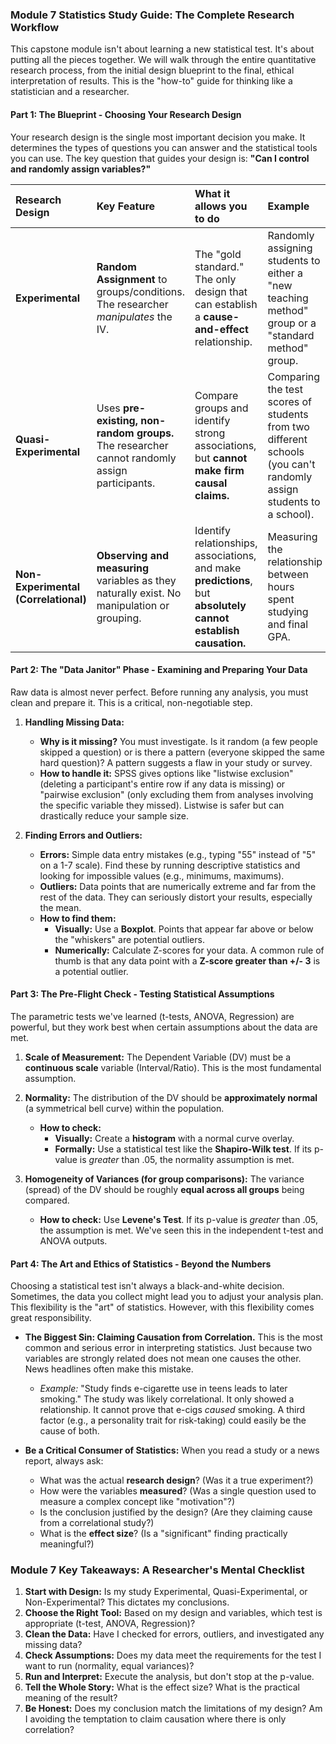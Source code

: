 ### **Module 7 Statistics Study Guide: The Complete Research Workflow**

This capstone module isn't about learning a new statistical test. It's about putting all the pieces together. We will walk through the entire quantitative research process, from the initial design blueprint to the final, ethical interpretation of results. This is the "how-to" guide for thinking like a statistician and a researcher.

#### **Part 1: The Blueprint - Choosing Your Research Design**

Your research design is the single most important decision you make. It determines the types of questions you can answer and the statistical tools you can use. The key question that guides your design is: **"Can I control and randomly assign variables?"**

| Research Design                      | Key Feature                                                                                   | What it allows you to do                                                                                       | Example                                                                                                            |
| :----------------------------------- | :-------------------------------------------------------------------------------------------- | :------------------------------------------------------------------------------------------------------------- | :----------------------------------------------------------------------------------------------------------------- |
| **Experimental**                     | **Random Assignment** to groups/conditions. The researcher _manipulates_ the IV.              | The "gold standard." The only design that can establish a **cause-and-effect** relationship.                   | Randomly assigning students to either a "new teaching method" group or a "standard method" group.                  |
| **Quasi-Experimental**               | Uses **pre-existing, non-random groups.** The researcher cannot randomly assign participants. | Compare groups and identify strong associations, but **cannot make firm causal claims.**                       | Comparing the test scores of students from two different schools (you can't randomly assign students to a school). |
| **Non-Experimental (Correlational)** | **Observing and measuring** variables as they naturally exist. No manipulation or grouping.   | Identify relationships, associations, and make **predictions**, but **absolutely cannot establish causation.** | Measuring the relationship between hours spent studying and final GPA.                                             |

#### **Part 2: The "Data Janitor" Phase - Examining and Preparing Your Data**

Raw data is almost never perfect. Before running any analysis, you must clean and prepare it. This is a critical, non-negotiable step.

1.  **Handling Missing Data:**

    - **Why is it missing?** You must investigate. Is it random (a few people skipped a question) or is there a pattern (everyone skipped the same hard question)? A pattern suggests a flaw in your study or survey.
    - **How to handle it:** SPSS gives options like "listwise exclusion" (deleting a participant's entire row if any data is missing) or "pairwise exclusion" (only excluding them from analyses involving the specific variable they missed). Listwise is safer but can drastically reduce your sample size.

2.  **Finding Errors and Outliers:**
    - **Errors:** Simple data entry mistakes (e.g., typing "55" instead of "5" on a 1-7 scale). Find these by running descriptive statistics and looking for impossible values (e.g., minimums, maximums).
    - **Outliers:** Data points that are numerically extreme and far from the rest of the data. They can seriously distort your results, especially the mean.
    - **How to find them:**
      - **Visually:** Use a **Boxplot**. Points that appear far above or below the "whiskers" are potential outliers.
      - **Numerically:** Calculate Z-scores for your data. A common rule of thumb is that any data point with a **Z-score greater than +/- 3** is a potential outlier.

#### **Part 3: The Pre-Flight Check - Testing Statistical Assumptions**

The parametric tests we've learned (t-tests, ANOVA, Regression) are powerful, but they work best when certain assumptions about the data are met.

1.  **Scale of Measurement:** The Dependent Variable (DV) must be a **continuous scale** variable (Interval/Ratio). This is the most fundamental assumption.

2.  **Normality:** The distribution of the DV should be **approximately normal** (a symmetrical bell curve) within the population.

    - **How to check:**
      - **Visually:** Create a **histogram** with a normal curve overlay.
      - **Formally:** Use a statistical test like the **Shapiro-Wilk test**. If its p-value is _greater_ than .05, the normality assumption is met.

3.  **Homogeneity of Variances (for group comparisons):** The variance (spread) of the DV should be roughly **equal across all groups** being compared.
    - **How to check:** Use **Levene's Test**. If its p-value is _greater_ than .05, the assumption is met. We've seen this in the independent t-test and ANOVA outputs.

#### **Part 4: The Art and Ethics of Statistics - Beyond the Numbers**

Choosing a statistical test isn't always a black-and-white decision. Sometimes, the data you collect might lead you to adjust your analysis plan. This flexibility is the "art" of statistics. However, with this flexibility comes great responsibility.

- **The Biggest Sin: Claiming Causation from Correlation.** This is the most common and serious error in interpreting statistics. Just because two variables are strongly related does not mean one causes the other. News headlines often make this mistake.

  - _Example:_ "Study finds e-cigarette use in teens leads to later smoking." The study was likely correlational. It only showed a relationship. It cannot prove that e-cigs _caused_ smoking. A third factor (e.g., a personality trait for risk-taking) could easily be the cause of both.

- **Be a Critical Consumer of Statistics:** When you read a study or a news report, always ask:
  - What was the actual **research design**? (Was it a true experiment?)
  - How were the variables **measured**? (Was a single question used to measure a complex concept like "motivation"?)
  - Is the conclusion justified by the design? (Are they claiming cause from a correlational study?)
  - What is the **effect size**? (Is a "significant" finding practically meaningful?)

### **Module 7 Key Takeaways: A Researcher's Mental Checklist**

1.  **Start with Design:** Is my study Experimental, Quasi-Experimental, or Non-Experimental? This dictates my conclusions.
2.  **Choose the Right Tool:** Based on my design and variables, which test is appropriate (t-test, ANOVA, Regression)?
3.  **Clean the Data:** Have I checked for errors, outliers, and investigated any missing data?
4.  **Check Assumptions:** Does my data meet the requirements for the test I want to run (normality, equal variances)?
5.  **Run and Interpret:** Execute the analysis, but don't stop at the p-value.
6.  **Tell the Whole Story:** What is the effect size? What is the practical meaning of the result?
7.  **Be Honest:** Does my conclusion match the limitations of my design? Am I avoiding the temptation to claim causation where there is only correlation?
